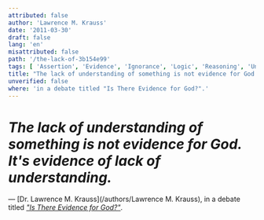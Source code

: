 ```yaml
---
attributed: false
author: 'Lawrence M. Krauss'
date: '2011-03-30'
draft: false
lang: 'en'
misattributed: false
path: '/the-lack-of-3b154e99'
tags: [ 'Assertion', 'Evidence', 'Ignorance', 'Logic', 'Reasoning', 'Understanding']
title: "The lack of understanding of something is not evidence for God.  It's evidence of lack of understanding."
unverified: false
where: 'in a debate titled "Is There Evidence for God?".'
---
```


# *The lack of understanding of something is not evidence for God.  It's evidence of lack of understanding.*
&mdash; [Dr. Lawrence M. Krauss](/authors/Lawrence M. Krauss), in a debate titled <cite>[*"Is There Evidence for God?"*](https://www.youtube.com/watch?v=TqANWuXQ3Z0)</cite>.
